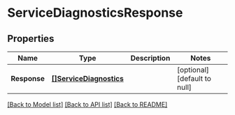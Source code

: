 # ServiceDiagnosticsResponse

## Properties
Name | Type | Description | Notes
------------ | ------------- | ------------- | -------------
**Response** | [**[]ServiceDiagnostics**](ServiceDiagnostics.md) |  | [optional] [default to null]

[[Back to Model list]](../README.md#documentation-for-models) [[Back to API list]](../README.md#documentation-for-api-endpoints) [[Back to README]](../README.md)


